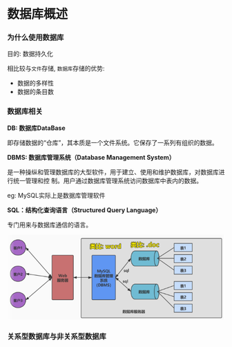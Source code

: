 # 数据库概述

### 为什么使用数据库

目的: 数据持久化

相比较与`文件`存储, `数据库`存储的优势:

- 数据的多样性
- 数据的条目数

### 数据库相关

**DB: 数据库DataBase**

即存储数据的“仓库”，其本质是一个文件系统。它保存了一系列有组织的数据。

**DBMS: 数据库管理系统（Database Management System）**

是一种操纵和管理数据库的大型软件，用于建立、使用和维护数据库，对数据库进行统一管理和控 制。用户通过数据库管理系统访问数据库中表内的数据。

eg: MySQL实际上是数据库管理软件

**SQL：结构化查询语言（Structured Query Language）**

专门用来与数据库通信的语言。

![image-20220218164840223](images/Untitled/image-20220218164840223.png)

### 关系型数据库与非关系型数据库

